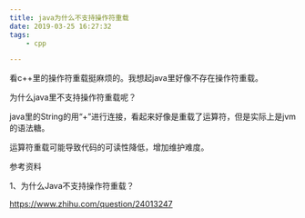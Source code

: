 ```yaml
---
title: java为什么不支持操作符重载
date: 2019-03-25 16:27:32
tags:
	- cpp

---
```




看c++里的操作符重载挺麻烦的。我想起java里好像不存在操作符重载。

为什么java里不支持操作符重载呢？



java里的String的用“+”进行连接，看起来好像是重载了运算符，但是实际上是jvm的语法糖。



运算符重载可能导致代码的可读性降低，增加维护难度。



参考资料

1、为什么Java不支持操作符重载？

https://www.zhihu.com/question/24013247

